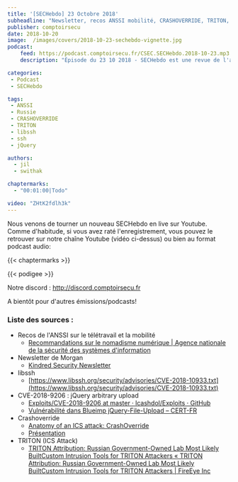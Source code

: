 ```yaml
---
title: '[SECHebdo] 23 Octobre 2018'
subheadline: "Newsletter, recos ANSSI mobilité, CRASHOVERRIDE, TRITON, libssh, Blueimp jQuery File Upload, etc."
publisher: comptoirsecu
date: 2018-10-20
image:  /images/covers/2018-10-23-sechebdo-vignette.jpg
podcast:
    feed: https://podcast.comptoirsecu.fr/CSEC.SECHebdo.2018-10-23.mp3
    description: "Épisode du 23 10 2018 - SECHebdo est une revue de l'actualité cybersécurité réalisée en live sur Youtube, généralement le mardi soir."

categories:
 - Podcast
 - SECHebdo

tags:
 - ANSSI
 - Russie
 - CRASHOVERRIDE
 - TRITON
 - libssh
 - ssh 
 - jQuery

authors:
  - jil
  - swithak

chaptermarks:
  - "00:01:00|Todo"

video: "ZHtK2fdlh3k"
---
```


Nous venons de tourner un nouveau SECHebdo en live sur Youtube. Comme d'habitude, si vous avez raté l'enregistrement, vous pouvez le retrouver sur notre chaîne Youtube (vidéo ci-dessus) ou bien au format podcast audio:

{{< chaptermarks >}}

{{< podigee >}}

Notre discord : <http://discord.comptoirsecu.fr>

A bientôt pour d'autres émissions/podcasts!

### Liste des sources :

*  Recos de l'ANSSI sur le télétravail et la mobilité
	* [Recommandations sur le nomadisme numérique | Agence nationale de la sécurité des systèmes d'information](https://www.ssi.gouv.fr/entreprise/guide/recommandations-sur-le-nomadisme-numerique/)
*  Newsletter de Morgan
	* [Kindred Security Newsletter](https://news.infosecgur.us/2018-10-22)
*  libssh
	* [https://www.libssh.org/security/advisories/CVE-2018-10933.txt](https://www.libssh.org/security/advisories/CVE-2018-10933.txt)
*  CVE-2018-9206 : jQuery arbitrary upload
	* [Exploits/CVE-2018-9206 at master · lcashdol/Exploits · GitHub](https://github.com/lcashdol/Exploits/tree/master/CVE-2018-9206)
	* [Vulnérabilité dans Blueimp jQuery-File-Upload – CERT-FR](https://www.cert.ssi.gouv.fr/avis/CERTFR-2018-AVI-503/)
*  Crashoverride
	* [Anatomy of an ICS attack: CrashOverride](https://www.virusbulletin.com/uploads/pdf/conference_slides/2018/Slowik-VB2018-CRASHOVERRIDE.pdf)
	* [Présentation](https://dragos.com/media/CRASHOVERRIDE2018.pdf)
*  TRITON (ICS Attack)
	* [TRITON Attribution: Russian Government-Owned Lab Most Likely BuiltCustom Intrusion Tools for TRITON Attackers « TRITON Attribution: Russian Government-Owned Lab Most Likely BuiltCustom Intrusion Tools for TRITON Attackers | FireEye Inc](https://www.fireeye.com/blog/threat-research/2018/10/triton-attribution-russian-government-owned-lab-most-likely-built-tools.html)

